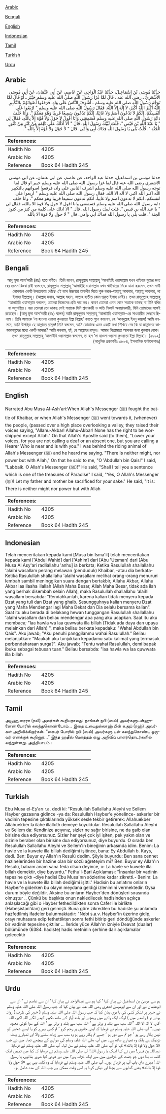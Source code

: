 [Arabic](#arabic)

[Bengali](#bengali)

[English](#english)

[Indonesian](#indonesian)

[Tamil](#tamil)

[Turkish](#turkish)

[Urdu](#urdu)

## Arabic


<div dir="rtl" lang="ar" style={{fontSize:'larger',backgroundColor:'#f8f9fa',padding:20}}>
حَدَّثَنَا مُوسَى بْنُ إِسْمَاعِيلَ، حَدَّثَنَا عَبْدُ الْوَاحِدِ، عَنْ عَاصِمٍ، عَنْ أَبِي عُثْمَانَ، عَنْ أَبِي مُوسَى الأَشْعَرِيِّ ـ رضى الله عنه ـ قَالَ لَمَّا غَزَا رَسُولُ اللَّهِ صلى الله عليه وسلم خَيْبَرَ ـ أَوْ قَالَ لَمَّا تَوَجَّهَ رَسُولُ اللَّهِ صلى الله عليه وسلم ـ أَشْرَفَ النَّاسُ عَلَى وَادٍ، فَرَفَعُوا أَصْوَاتَهُمْ بِالتَّكْبِيرِ اللَّهُ أَكْبَرُ اللَّهُ أَكْبَرُ، لاَ إِلَهَ إِلاَّ اللَّهُ‏.‏ فَقَالَ رَسُولُ اللَّهِ صلى الله عليه وسلم ‏"‏ ارْبَعُوا عَلَى أَنْفُسِكُمْ، إِنَّكُمْ لاَ تَدْعُونَ أَصَمَّ وَلاَ غَائِبًا، إِنَّكُمْ تَدْعُونَ سَمِيعًا قَرِيبًا وَهْوَ مَعَكُمْ ‏"‏‏.‏ وَأَنَا خَلْفَ دَابَّةِ رَسُولِ اللَّهِ صلى الله عليه وسلم فَسَمِعَنِي وَأَنَا أَقُولُ لاَ حَوْلَ وَلاَ قُوَّةَ إِلاَّ بِاللَّهِ، فَقَالَ لِي ‏"‏ يَا عَبْدَ اللَّهِ بْنَ قَيْسٍ ‏"‏‏.‏ قُلْتُ لَبَّيْكَ رَسُولَ اللَّهِ‏.‏ قَالَ ‏"‏ أَلاَ أَدُلُّكَ عَلَى كَلِمَةٍ مِنْ كَنْزٍ مِنْ كُنُوزِ الْجَنَّةِ ‏"‏‏.‏ قُلْتُ بَلَى يَا رَسُولَ اللَّهِ فِدَاكَ أَبِي وَأُمِّي‏.‏ قَالَ ‏"‏ لاَ حَوْلَ وَلاَ قُوَّةَ إِلاَّ بِاللَّهِ ‏"‏‏.‏
</div>
<div style={{backgroundColor:'#f8f9fa',padding:20, marginBottom: 10}}><table> <thead> <tr> <th>References:</th> <th></th> </tr> </thead> <tbody><tr><td>Hadith No</td><td>4205</td></tr><tr><td>Arabic No</td><td>4205</td></tr><tr><td>Reference</td><td>Book 64 Hadith 245</td></tr></tbody></table></div>


<div dir="rtl" lang="ar" style={{fontSize:'larger',backgroundColor:'#f8f9fa',padding:20}}>
حدثنا موسى بن اسماعيل، حدثنا عبد الواحد، عن عاصم، عن ابي عثمان، عن ابي موسى الاشعري رضى الله عنه قال لما غزا رسول الله صلى الله عليه وسلم خيبر او قال لما توجه رسول الله صلى الله عليه وسلم اشرف الناس على واد، فرفعوا اصواتهم بالتكبير الله اكبر الله اكبر، لا اله الا الله. فقال رسول الله صلى الله عليه وسلم " اربعوا على انفسكم، انكم لا تدعون اصم ولا غايبا، انكم تدعون سميعا قريبا وهو معكم ". وانا خلف دابة رسول الله صلى الله عليه وسلم فسمعني وانا اقول لا حول ولا قوة الا بالله، فقال لي " يا عبد الله بن قيس ". قلت لبيك رسول الله. قال " الا ادلك على كلمة من كنز من كنوز الجنة ". قلت بلى يا رسول الله فداك ابي وامي. قال " لا حول ولا قوة الا بالله
</div>
<div style={{backgroundColor:'#f8f9fa',padding:20, marginBottom: 10}}><table> <thead> <tr> <th>References:</th> <th></th> </tr> </thead> <tbody><tr><td>Hadith No</td><td>4205</td></tr><tr><td>Arabic No</td><td>4205</td></tr><tr><td>Reference</td><td>Book 64 Hadith 245</td></tr></tbody></table></div>

## Bengali


<div dir="rtl" lang="bn" style={{fontSize:'larger',backgroundColor:'#f8f9fa',padding:20}}>
আবূ মূসা আশ‘আরী (রাঃ) হতে বর্ণিত। তিনি বলেন, রাসূলুল্লাহ সাল্লাল্লাহু ‘আলাইহি ওয়াসাল্লাম যখন খাইবার যুদ্ধের জন্য বের হলেন কিংবা রাবী বলেছেন, রাসূলুল্লাহ সাল্লাল্লাহু ‘আলাইহি ওয়াসাল্লাম যখন খাইবারের দিকে যাত্রা করলেন, তখন সাথী লোকজন একটি উপত্যকায় পৌঁছে এই বলে উচ্চস্বরে তাকবীর দিতে শুরু করল-আল্লাহু আকবার, আল্লাহু আকবার, লা ইলাহা ইল্লাল্লাহু। (আল্লাহ মহান, আল্লাহ মহান, আল্লাহ ব্যতীত কোন প্রকৃত ইলাহ নেই)। তখন রাসূলুল্লাহ সাল্লাল্লাহু ‘আলাইহি ওয়াসাল্লাম বললেন, তোমরা নিজেদের প্রতি দয়া কর। কারণ তোমরা এমন কোন সত্তাকে ডাকছ না যিনি বধির বা অনুপস্থিত। বরং তোমরা তো ডাকছ সেই সত্তাকে যিনি শ্রবণকারী ও অতি নিকটে অবস্থানকারী, যিনি তোমাদের সঙ্গেই রয়েছেন। [আবূ মূসা আশ‘আরী (রাঃ) বলেন] আমি রাসূলুল্লাহ সাল্লাল্লাহু ‘আলাইহি ওয়াসাল্লাম-এর সাওয়ারীর পেছনে ছিলাম। তিনি আমাকে ‘লা হাওলা ওয়ালা কুওয়াতা ইল্লা বিল্লাহ’ বলতে শুনে বললেন, হে ‘আবদুল্লাহ ইবনু কায়স! আমি বললাম, আমি উপস্থিত হে আল্লাহর রাসূল! তিনি বললেন, আমি তোমাকে এমন একটি কথা শিখিয়ে দেব কি যা জান্নাতের ভান্ডারসমূহের মধ্যে একটি ভান্ডার? আমি বললাম, হ্যাঁ, হে আল্লাহর রাসূল। আমার পিতামাতা আপনার জন্য কুরবান হোক। তখন রাসূলুল্লাহ সাল্লাল্লাহু ‘আলাইহি ওয়াসাল্লাম বললেন, তা হল ‘লা হাওলা ওয়ালা কুওয়াতা ইল্লা বিল্লাহ’। [২৯৯২] (আধুনিক প্রকাশনীঃ ৩৮৮৪, ইসলামিক ফাউন্ডেশনঃ)
</div>
<div style={{backgroundColor:'#f8f9fa',padding:20, marginBottom: 10}}><table> <thead> <tr> <th>References:</th> <th></th> </tr> </thead> <tbody><tr><td>Hadith No</td><td>4205</td></tr><tr><td>Arabic No</td><td>4205</td></tr><tr><td>Reference</td><td>Book 64 Hadith 245</td></tr></tbody></table></div>

## English


<div dir="ltr" lang="en" style={{fontSize:'larger',backgroundColor:'#f8f9fa',padding:20}}>
Narrated Abu Musa Al-Ash'ari:When Allah's Messenger (ﷺ) fought the battle of Khaibar, or when Allah's Messenger (ﷺ) went towards it, (whenever) the people, (passed over a high place overlooking a valley, they raised their voices saying, "Allahu-Akbar! Allahu-Akbar! None has the right to be worshipped except Allah." On that Allah's Apostle said (to them), "Lower your voices, for you are not calling a deaf or an absent one, but you are calling a Hearer Who is near and is with you." I was behind the riding animal of Allah's Messenger (ﷺ) and he heard me saying. "There Is neither might, nor power but with Allah," On that he said to me, "O 'Abdullah bin Qais!" I said, "Labbaik. O Allah's Messenger (ﷺ)!" He said, "Shall I tell you a sentence which is one of the treasures of Paradise" I said, "Yes, O Allah's Messenger (ﷺ)! Let my father and mother be sacrificed for your sake." He said, "It is: There is neither might nor power but with Allah
</div>
<div style={{backgroundColor:'#f8f9fa',padding:20, marginBottom: 10}}><table> <thead> <tr> <th>References:</th> <th></th> </tr> </thead> <tbody><tr><td>Hadith No</td><td>4205</td></tr><tr><td>Arabic No</td><td>4205</td></tr><tr><td>Reference</td><td>Book 64 Hadith 245</td></tr></tbody></table></div>

## Indonesian


<div dir="ltr" lang="id" style={{fontSize:'larger',backgroundColor:'#f8f9fa',padding:20}}>
Telah menceritakan kepada kami [Musa bin Isma'il] telah menceritakan kepada kami ['Abdul Wahid] dari ['Ashim] dari [Abu 'Utsman] dari [Abu Musa Al Asy'ari radliallahu 'anhu] ia berkata; Ketika Rasulullah shallallahu 'alaihi wasallam perang melawan (penduduk) Khaibar, -atau dia berkata- Ketika Rasulullah shallallahu 'alaihi wasallam melihat orang-orang menuruni lembah sambil meninggikan suara dengan bertakbir, Allahu Akbar, Allahu Akbar laa ilaaha illallah (Allah Maha Besar, Allah Maha Besar, tidak ada ilah yang berhak disembah selain Allah), maka Rasulullah shallallahu 'alaihi wasallam bersabda: "Rendahkanlah, karena kalian tidak menyeru kepada Dzat yang tuli dan Dzat yang ghaib. Sesungguhnya kalian menyeru Dzat yang Maha Mendengar lagi Maha Dekat dan Dia selalu bersama kalian". Saat itu aku berada di belakang hewan tunggangan Rasulullah shallallahu 'alaihi wasallam dan beliau mendengar apa yang aku ucapkan. Saat itu aku membaca; "laa hawla wa laa quwwata illa billah (Tidak ada daya dan upaya melainkan dari Allah) ", maka beliau berkata kepadaku: "Wahai Abdullah bin Qais". Aku jawab; "Aku penuhi panggilanmu wahai Rasulullah." Beliau melanjutkan: "Maukah aku tunjukkan kepadamu satu kalimat yang termasuk perbendaharaan surga?". Aku jawab; "Tentu wahai Rasulullah, demi bapak ibuku sebagai tebusan tuan." Beliau bersabda: "laa hawla wa laa quwwata illa billah
</div>
<div style={{backgroundColor:'#f8f9fa',padding:20, marginBottom: 10}}><table> <thead> <tr> <th>References:</th> <th></th> </tr> </thead> <tbody><tr><td>Hadith No</td><td>4205</td></tr><tr><td>Arabic No</td><td>4205</td></tr><tr><td>Reference</td><td>Book 64 Hadith 245</td></tr></tbody></table></div>

## Tamil


<div dir="ltr" lang="ta" style={{fontSize:'larger',backgroundColor:'#f8f9fa',padding:20}}>
அபூஹ‚ரைரா (ரலி) அவர்கள் கூறியதாவது: நாங்கள் நபி (ஸல்) அவர்களுடன்ஹுனைன் போரில் கலந்துகொண்டோம்... இதை உபைதுல்லாஹ் பின் கஅப் (ரஹ்) அவர்கள் அறிவிக்கிறார்கள். “கைபர் போரில் நபி (ஸல்) அவர்களு டன் கலந்துகொண்ட ஒருவர் எனக்குக் கூறினார்...” இந்த ஹதீஸ் மொத்தம் ஏழு அறிவிப் பாளர்தொடர்களில் வந்துள்ளது. அத்தியாயம் :
</div>
<div style={{backgroundColor:'#f8f9fa',padding:20, marginBottom: 10}}><table> <thead> <tr> <th>References:</th> <th></th> </tr> </thead> <tbody><tr><td>Hadith No</td><td>4205</td></tr><tr><td>Arabic No</td><td>4205</td></tr><tr><td>Reference</td><td>Book 64 Hadith 245</td></tr></tbody></table></div>

## Turkish


<div dir="ltr" lang="tr" style={{fontSize:'larger',backgroundColor:'#f8f9fa',padding:20}}>
Ebu Musa el-Eş'arı r.a. dedi ki: "Resulullah Sallallahu Aleyhi ve Sellem Hayber gazasına gidince -ya da: Resulullah Hayber'e yönelince- askerler bir vadinin tepesine çıktıklarında yüksek sesle tekbir getirerek: Allahuekber Allahuekber la ilahe illallcth demeye koyuldular. Resulullah Sallallahu Aleyhi ve Sellem da: Kendinize acıyınız, sizler ne sağır birisine, ne da gaib olan birisine dua ediyorsunuz. Sizler her şeyi çok iyi işiten, pek yakın olan ve sizinle beraber olan birisine dua ediyorsunuz, diye buyurdu. O sırada ben Resulullah Sallallahu Aleyhi ve Sellem'in bineğinin arkasında idim. Benim: La havle ve la kuwete illa billah dediğimi işitince, bana: Ey Abdullah b. Kays, dedi. Ben: Buyur ey Allah'ın Resulü dedim. Şöyle buyurdu: Ben sana cennet hazinelerinden bir hazine olan bir sözü ağreteyim mi? Ben: Buyur ey Allah'ın Resulü, babam anam sana feda olsun deyince, o: La havle ve kuwete illa billah demektir, diye buyurdu." Fethu'l-Bari Açıklaması: "İnsanlar bir vadinin tepesine çıktı -diye hadisi Ebu Musa'nın sözlerine kadar zikretti.- Benim: La havle ve la kuwete illa billah dediğimi işitti." Hadisin bu anlatımı onların Hayber'e giderken bu olayın meydana geldiği izlenimini vermektedir. Oysa durum böyle değildir. Aksine bu onların Hayber'den dönüşleri sırasında olmuştur .. Çünkü bu başlıkta onun nakledilecek hadisinden açıkça anlaşılacağı gibi o Hayber fethedildikten sonra Cafer ile birlikte (Habeşistan'dan) geri gelmişti. Buna göre zikredilen bu hadiste şu anlamda hazfedilmiş ifadeler bulunmaktadır: "Nebi s.a.v. Hayber'in üzerine gidip, orayı muhasara edip fethettikten sonra fethi bitirip geri döndüğünde askerler bir vadinin tepesine çıktılar ... İleride yüce Allah'ın izniyle Deavat (dualar) bölümünde (6384. hadiste) hadis metninin şerhine dair açıklamalar gelecektir
</div>
<div style={{backgroundColor:'#f8f9fa',padding:20, marginBottom: 10}}><table> <thead> <tr> <th>References:</th> <th></th> </tr> </thead> <tbody><tr><td>Hadith No</td><td>4205</td></tr><tr><td>Arabic No</td><td>4205</td></tr><tr><td>Reference</td><td>Book 64 Hadith 245</td></tr></tbody></table></div>

## Urdu


<div dir="rtl" lang="ur" style={{fontSize:'larger',backgroundColor:'#f8f9fa',padding:20}}>
ہم سے موسیٰ بن اسماعیل نے بیان کیا ‘ کہا ہم سے عبدالواحد نے بیان کیا ‘ ان سے عاصم نے ‘ ان سے ابوعثمان نے اور ان سے ابوموسیٰ اشعری رضی اللہ عنہ نے بیان کیا کہ جب رسول اللہ صلی اللہ علیہ وسلم نے خیبر پر لشکر کشی کی یا یوں بیان کیا کہ جب رسول اللہ صلی اللہ علیہ وسلم ( خیبر کی طرف ) روانہ ہوئے تو ( راستے میں ) لوگ ایک وادی میں پہنچے اور بلند آواز کے ساتھ تکبیر کہنے لگے اللہ اکبر، اللہ اکبر، لا الہٰ الا اللہ ”اللہ سب سے بلند و برتر ہے ‘ اللہ سب سے بلند و برتر ہے ‘ اللہ کے سوا کوئی معبود نہیں۔“ آپ صلی اللہ علیہ وسلم نے فرمایا کہ اپنی جانوں پر رحم کرو ‘ تم کسی بہرے کو یا ایسے شخص کو نہیں پکار رہے ہو ‘ جو تم سے دور ہو ‘ جسے تم پکار رہے ہو وہ سب سے زیادہ سننے والا اور تمہارے بہت نزدیک ہے بلکہ وہ تمہارے ساتھ ہے۔ میں آپ صلی اللہ علیہ وسلم کی سواری کے پیچھے تھا۔ میں نے جب «لا حول ولا قوة إلا بالله» کہا تو آپ صلی اللہ علیہ وسلم نے سن لیا۔ آپ صلی اللہ علیہ وسلم نے فرمایا: عبداللہ بن قیس! میں نے کہا لبیک یا رسول اللہ! آپ صلی اللہ علیہ وسلم نے فرمایا کہ کیا میں تمہیں ایک کلمہ نہ بتا دوں جو جنت کے خزانوں میں سے ایک خزانہ ہے؟ میں نے عرض کیا ضرور بتائیے، یا رسول اللہ! میرے ماں باپ آپ پر قربان ہوں۔ آپ صلی اللہ علیہ وسلم نے فرمایا کہ وہ کلمہ یہی ہے «لا حول ولا قوة إلا بالله» یعنی گناہوں سے بچنا اور نیکی کرنا یہ اسی وقت ممکن ہے جب اللہ کی مدد شامل ہو۔
</div>
<div style={{backgroundColor:'#f8f9fa',padding:20, marginBottom: 10}}><table> <thead> <tr> <th>References:</th> <th></th> </tr> </thead> <tbody><tr><td>Hadith No</td><td>4205</td></tr><tr><td>Arabic No</td><td>4205</td></tr><tr><td>Reference</td><td>Book 64 Hadith 245</td></tr></tbody></table></div>